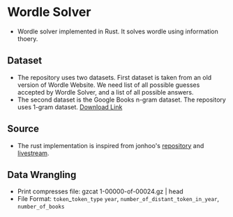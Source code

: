 # Wordle Solver

- Wordle solver implemented in Rust. It solves wordle using information thoery.

## Dataset
- The repository uses two datasets. First dataset is taken from an old version of Wordle Website. We need list of all possible guesses accepted by Wordle Solver, and a list of all possible answers.
- The second dataset is the Google Books n-gram dataset. The repository uses 1-gram dataset. [Download Link](http://storage.googleapis.com/books/ngrams/books/20200217/eng/eng-1-ngrams_exports.html)

## Source
- The rust implementation is inspired from jonhoo's [repository](https://github.com/jonhoo/roget/tree/main) and [livestream](https://www.youtube.com/watch?v=doFowk4xj7Q).


## Data Wrangling 
- Print compresses file: gzcat 1-00000-of-00024.gz | head
- File Format:
`token`_`token_type`    `year`, `number_of_distant_token_in_year`, `number_of_books`
